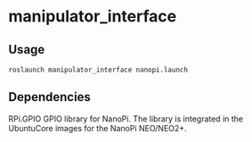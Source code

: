 # manipulator_interface

## Usage
`roslaunch manipulator_interface nanopi.launch`

## Dependencies

RPi.GPIO GPIO library for NanoPi. The library is integrated in the UbuntuCore
images for the NanoPi NEO/NEO2+.
